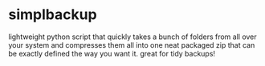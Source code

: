 # simplbackup
lightweight python script that quickly takes a bunch of folders from all over your system and compresses them all into one neat packaged zip that can be exactly defined the way you want it. great for tidy backups!
